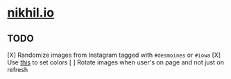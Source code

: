 [nikhil.io](https://nikhil.io)
==============================

TODO
----

[X]  Randomize images from Instagram tagged with `#desmoines` or `#iowa`
[X]  Use [this](https://github.com/lokesh/color-thief/) to set colors
[ ]  Rotate images when user's on page and not just on refresh

